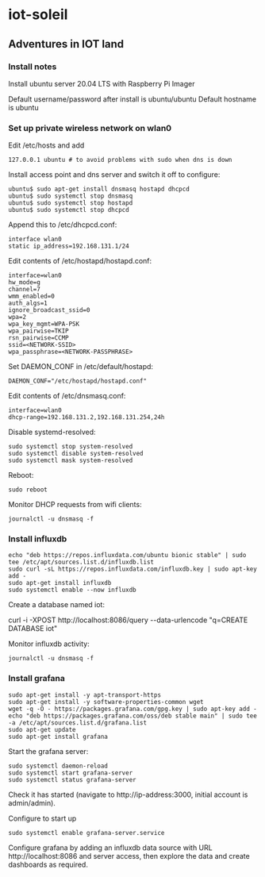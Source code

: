 # iot-soleil

## Adventures in IOT land

### Install notes

Install ubuntu server 20.04 LTS with Raspberry Pi Imager

Default username/password after install is ubuntu/ubuntu
Default hostname is ubuntu

### Set up private wireless network on wlan0

Edit /etc/hosts and add

`127.0.0.1 ubuntu # to avoid problems with sudo when dns is down`

Install access point and dns server and switch it off to configure:

```
ubuntu$ sudo apt-get install dnsmasq hostapd dhcpcd
ubuntu$ sudo systemctl stop dnsmasq
ubuntu$ sudo systemctl stop hostapd
ubuntu$ sudo systemctl stop dhcpcd
```

Append this to /etc/dhcpcd.conf:

```
interface wlan0
static ip_address=192.168.131.1/24
```

Edit contents of /etc/hostapd/hostapd.conf:

```
interface=wlan0
hw_mode=g
channel=7
wmm_enabled=0
auth_algs=1
ignore_broadcast_ssid=0
wpa=2
wpa_key_mgmt=WPA-PSK
wpa_pairwise=TKIP
rsn_pairwise=CCMP
ssid=<NETWORK-SSID>
wpa_passphrase=<NETWORK-PASSPHRASE>
```

Set DAEMON_CONF in /etc/default/hostapd:

`DAEMON_CONF="/etc/hostapd/hostapd.conf"`

Edit contents of /etc/dnsmasq.conf:

```
interface=wlan0
dhcp-range=192.168.131.2,192.168.131.254,24h
```

Disable systemd-resolved:

```
sudo systemctl stop system-resolved
sudo systemctl disable system-resolved
sudo systemctl mask system-resolved
```

Reboot:

`sudo reboot`

Monitor DHCP requests from wifi clients:

`journalctl -u dnsmasq -f`

### Install influxdb

```
echo "deb https://repos.influxdata.com/ubuntu bionic stable" | sudo tee /etc/apt/sources.list.d/influxdb.list
sudo curl -sL https://repos.influxdata.com/influxdb.key | sudo apt-key add -
sudo apt-get install influxdb
sudo systemctl enable --now influxdb
```

Create a database named iot:

curl -i -XPOST http://localhost:8086/query --data-urlencode "q=CREATE DATABASE iot"

Monitor influxdb activity:

`journalctl -u dnsmasq -f`


### Install grafana

```
sudo apt-get install -y apt-transport-https
sudo apt-get install -y software-properties-common wget
wget -q -O - https://packages.grafana.com/gpg.key | sudo apt-key add -
echo "deb https://packages.grafana.com/oss/deb stable main" | sudo tee -a /etc/apt/sources.list.d/grafana.list 
sudo apt-get update
sudo apt-get install grafana
```

Start the grafana server:
```
sudo systemctl daemon-reload
sudo systemctl start grafana-server
sudo systemctl status grafana-server
```

Check it has started (navigate to http://ip-address:3000, initial account is admin/admin).

Configure to start up
```
sudo systemctl enable grafana-server.service
```

Configure grafana by adding an influxdb data source with URL http://localhost:8086 and server access, then explore the data and create dashboards as required.
